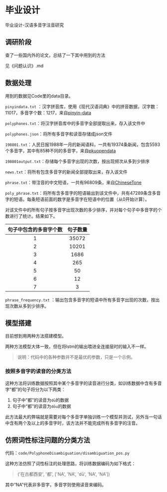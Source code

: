 # 毕业设计
毕业设计-汉语多音字注音研究
## 调研阶段

查了一些国内外的论文，总结了一下其中用到的方法

见《问题认识》.md

## 数据处理

用到的数据见Code里的data目录。

`pinyindata.txt` ：汉字拼音库，使用《现代汉语词典》中的拼音数据，汉字数：11017，多音字个数：1217，来自[pinyin-data](https://github.com/mozillazg/pinyin-data)

`polyphones.txt`：将汉字拼音库中的多音字全部提取出来，存入该文件中

`polyphones.json`：将所有多音字和读音存储成json文件

`198801.txt`：人民日报1988年一月的新闻语料，一共有19374条新闻，包含5593个多音字，其中有85种不同的多音字，来自[pkuopendata](http://opendata.pku.edu.cn/dataset.xhtml?persistentId=doi:10.18170/DVN/SEYRX5)

`198801output.txt`：存储每个多音字出现的次数，按出现频次从多到少排序

`news.txt`：将所有包含多音字的新闻全部提取出来，存入该文件

`phrase.txt`：带注音的中文短语，一共有96809条，来自[ChineseTone](https://github.com/letiantian/ChineseTone)

`poly_phrase.txt`：将所有含多音字的短语输出到该文件中，共有47289条含多音字的短语。每条短语前面的数字是多音字在短语中的位置（从0开始计算）。

对该文件中的所有句子按多音字出现次数的多少排序，并对每个句子中多音字的个数进行了统计。结果如下。

| 句子中包含的多音字个数 | 句子数量 |
| :--------------------: | :------: |
|           1            |  35072   |
|           2            |  10201   |
|           3            |   1686   |
|           4            |   265    |
|           5            |    50    |
|           6            |    12    |
|           7            |    3     |

`phrase_frequency.txt` ：输出包含多音字的短语中所有多音字出现的次数，按出现次数从多到少排序。

## 模型搭建

目前想到用两种方法搭建模型。

两种方法模型大体一致，但在将lstm的输出喂进全连接层时的输入不一样。

>  说明：代码中的各种参数并不是最优的参数，只是一个示例。

### 按照多音字的读音的分类方法

这种方法将训练数据按照其中某个多音字的读音进行分类，如训练数据中含有多音字“都”的句子将分为以下两类：

1. 句子中“都”的读音为`dū`的数据
2. 句子中“都”的读音为`dōu`的数据

此方法最大的弊端就是需要对每个多音字单独训练一个模型并测试，另外当一句话中含有两个及以上的多音字时，该方法并不能完成所有多音字的注音。

## 仿照词性标注问题的分类方法

代码：`code/PolyphoneDisambiguation/disambiguation_pos.py`

这种方法仿照了词性标注的处理思路，将训练数据编码为如下格式：

> ('在古都西安', '都', ['NA', 'NA', 'dū', 'NA', 'NA'])

其中“NA”代表非多音字，多音字则使用读音来编码。

